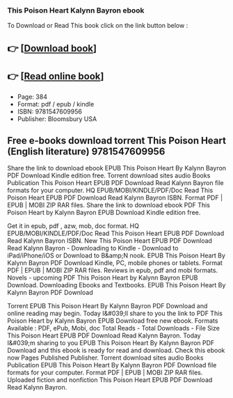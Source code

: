 ### This Poison Heart Kalynn Bayron ebook

To Download or Read This book click on the link button below :

## 👉  [**[Download book](http://ebooksharez.info/download.php?group=book&from=github.com&id=636942&lnk=1081 "Download book")**]

## 👉  [**[Read online book](http://ebooksharez.info/download.php?group=book&from=github.com&id=636942&lnk=1081 "Read online book")**]


* Page: 384
* Format: pdf / epub / kindle
* ISBN: 9781547609956
* Publisher: Bloomsbury USA



## Free e-books download torrent This Poison Heart (English literature) 9781547609956


Share the link to download ebook EPUB This Poison Heart By Kalynn Bayron PDF Download Kindle edition free. Torrent download sites audio Books Publication This Poison Heart EPUB PDF Download Read Kalynn Bayron file formats for your computer. HQ EPUB/MOBI/KINDLE/PDF/Doc Read This Poison Heart EPUB PDF Download Read Kalynn Bayron ISBN. Format PDF | EPUB | MOBI ZIP RAR files. Share the link to download ebook PDF This Poison Heart by Kalynn Bayron EPUB Download Kindle edition free.

Get it in epub, pdf , azw, mob, doc format. HQ EPUB/MOBI/KINDLE/PDF/Doc Read This Poison Heart EPUB PDF Download Read Kalynn Bayron ISBN. New This Poison Heart EPUB PDF Download Read Kalynn Bayron - Downloading to Kindle - Download to iPad/iPhone/iOS or Download to B&amp;amp;N nook. EPUB This Poison Heart By Kalynn Bayron PDF Download Kindle, PC, mobile phones or tablets. Format PDF | EPUB | MOBI ZIP RAR files. Reviews in epub, pdf and mobi formats. Novels - upcoming PDF This Poison Heart by Kalynn Bayron EPUB Download. Downloading Ebooks and Textbooks. EPUB This Poison Heart By Kalynn Bayron PDF Download

Torrent EPUB This Poison Heart By Kalynn Bayron PDF Download and online reading may begin. Today I&amp;#039;ll share to you the link to PDF This Poison Heart by Kalynn Bayron EPUB Download free new ebook. Formats Available : PDF, ePub, Mobi, doc Total Reads - Total Downloads - File Size This Poison Heart EPUB PDF Download Read Kalynn Bayron. Today I&amp;#039;m sharing to you EPUB This Poison Heart By Kalynn Bayron PDF Download and this ebook is ready for read and download. Check this ebook now Pages Published Publisher. Torrent download sites audio Books Publication EPUB This Poison Heart By Kalynn Bayron PDF Download file formats for your computer. Format PDF | EPUB | MOBI ZIP RAR files. Uploaded fiction and nonfiction This Poison Heart EPUB PDF Download Read Kalynn Bayron.





